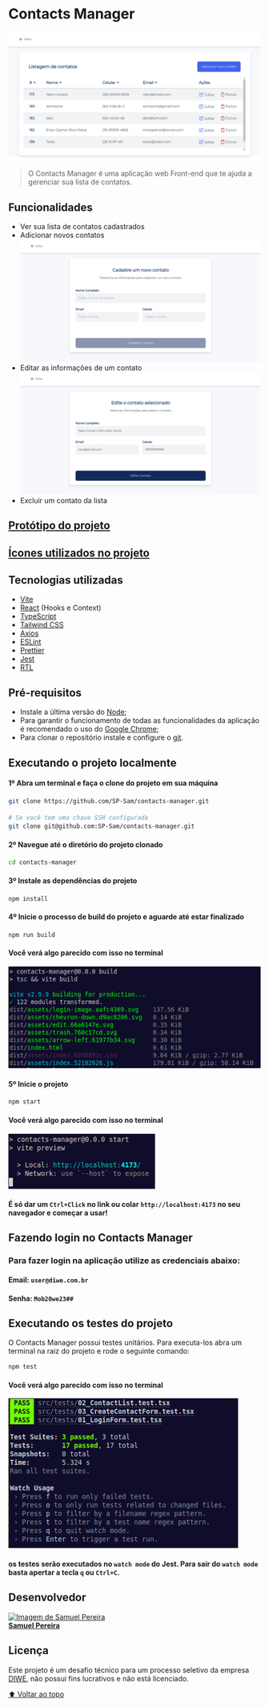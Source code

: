 # Contacts Manager
<img src="./src/assets/contacts-page.png" alt="Home page">

> O Contacts Manager é uma aplicação web Front-end que te ajuda a gerenciar sua lista de contatos.

## Funcionalidades
* Ver sua lista de contatos cadastrados
* Adicionar novos contatos
  <img src="./src/assets/create-contacts-page.png" alt="Home page">
* Editar as informações de um contato
  <img src="./src/assets/edit-contact-page.png" alt="Home page">
* Excluir um contato da lista

## [Protótipo do projeto](https://www.figma.com/file/MlDF7BP1BgodRv0BO4EQ4C/Desafio?node-id=2%3A2)
## [Ícones utilizados no projeto](https://feathericons.com/)
## Tecnologias utilizadas
* [Vite](https://vitejs.dev/)
* [React](https://pt-br.reactjs.org/) (Hooks e Context)
* [TypeScript](https://www.typescriptlang.org/)
* [Tailwind CSS](https://tailwindcss.com/)
* [Axios](https://axios-http.com/ptbr/docs/intro)
* [ESLint](https://eslint.org/)
* [Prettier](https://prettier.io/)
* [Jest](https://jestjs.io/pt-BR/)
* [RTL](https://testing-library.com/)

## Pré-requisitos
* Instale a última versão do [Node](https://nodejs.org/en/);
* Para garantir o funcionamento de todas as funcionalidades da aplicação é recomendado o uso do [Google Chrome](https://www.google.com/intl/pt-BR/chrome/);
* Para clonar o repositório instale e configure o [git](https://git-scm.com/).

## Executando o projeto localmente
#### 1º Abra um terminal e faça o clone do projeto em sua máquina
```bash
git clone https://github.com/SP-Sam/contacts-manager.git

# Se você tem uma chave SSH configurada
git clone git@github.com:SP-Sam/contacts-manager.git
```
#### 2º Navegue até o diretório do projeto clonado
```bash
cd contacts-manager
```

#### 3º Instale as dependências do projeto
```bash
npm install
```
#### 4º Inicie o processo de build do projeto e aguarde até estar finalizado
```bash
npm run build
```
#### Você verá algo parecido com isso no terminal
<img src="./src/assets/build-demo.png" alt="Home page">

#### 5º Inicie o projeto
```bash
npm start
```
#### Você verá algo parecido com isso no terminal
<img src="./src/assets/start-demo.png" alt="Home page">

#### É só dar um `Ctrl+Click` no link ou colar `http://localhost:4173` no seu navegador e começar a usar!

## Fazendo login no Contacts Manager
### Para fazer login na aplicação utilize as credenciais abaixo:
#### Email: `user@diwe.com.br`
#### Senha: `Mob20we23##`

## Executando os testes do projeto
O Contacts Manager possui testes unitários. Para executa-los abra um terminal na raiz do projeto e rode o seguinte comando:
```bash
npm test
```
#### Você verá algo parecido com isso no terminal
<img src="./src/assets/tests-demo.png" alt="">

#### os testes serão executados no `watch mode` do Jest. Para sair do `watch mode` basta apertar a tecla `q` ou `Ctrl+C`.

## Desenvolvedor
<a href="https://www.linkedin.com/in/spsam/">
  <img src="https://avatars.githubusercontent.com/u/72403810?v=4" width="100px" alt="Imagem de Samuel Pereira">
  <br>
  <b>Samuel Pereira</b>
</a>

## Licença
Este projeto é um desafio técnico para um processo seletivo da empresa [DIWE](https://diwe.com.br/), não possui fins lucrativos e não está licenciado.

[⬆️ Voltar ao topo](#contacts-manager)
<br>
